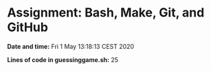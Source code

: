 # Assignment: Bash, Make, Git, and GitHub

**Date and time:** 
Fri  1 May 13:18:13 CEST 2020

**Lines of code in guessinggame.sh:** 
25
